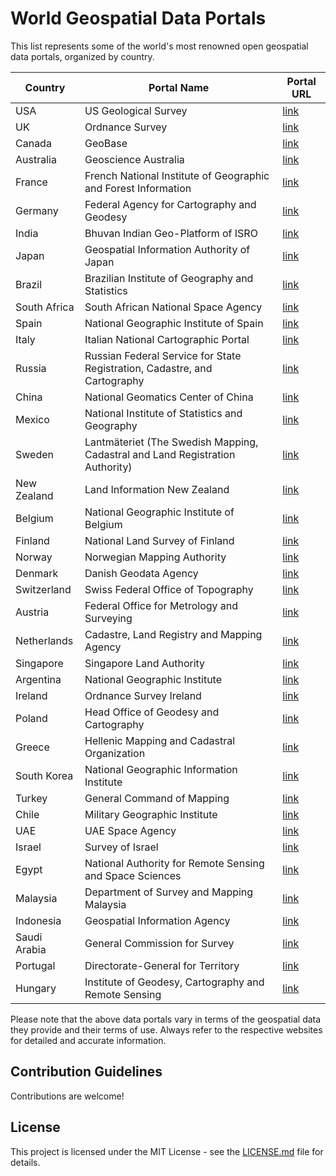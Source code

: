 # World Geospatial Data Portals

This list represents some of the world's most renowned open geospatial data portals, organized by country. 

| Country | Portal Name | Portal URL |
|---------|-------------|------------|
| USA | US Geological Survey | [link](https://www.usgs.gov/) |
| UK | Ordnance Survey | [link](https://www.ordnancesurvey.co.uk/) |
| Canada | GeoBase | [link](https://www.nrcan.gc.ca/earth-sciences/geography/topographic-information/geobase/17328) |
| Australia | Geoscience Australia | [link](http://www.ga.gov.au/) |
| France | French National Institute of Geographic and Forest Information | [link](https://www.ign.fr/) |
| Germany | Federal Agency for Cartography and Geodesy | [link](https://www.bkg.bund.de/EN/Home/home.html) |
| India | Bhuvan Indian Geo-Platform of ISRO | [link](https://bhuvan.nrsc.gov.in/) |
| Japan | Geospatial Information Authority of Japan | [link](https://www.gsi.go.jp/ENGLISH/index.html) |
| Brazil | Brazilian Institute of Geography and Statistics | [link](https://www.ibge.gov.br/en/geosciences/territorial-organization/20576-maps.html?=&t=o-que-e) |
| South Africa | South African National Space Agency | [link](https://www.sansa.org.za/) |
| Spain | National Geographic Institute of Spain | [link](http://www.ign.es/) |
| Italy | Italian National Cartographic Portal | [link](https://www.pcn.minambiente.it/) |
| Russia | Russian Federal Service for State Registration, Cadastre, and Cartography | [link](https://rosreestr.ru/) |
| China | National Geomatics Center of China | [link](http://www.ngcc.cn/ngcc/) |
| Mexico | National Institute of Statistics and Geography | [link](https://www.inegi.org.mx/) |
| Sweden | Lantmäteriet (The Swedish Mapping, Cadastral and Land Registration Authority) | [link](https://www.lantmateriet.se/en/) |
| New Zealand | Land Information New Zealand | [link](https://www.linz.govt.nz/) |
| Belgium | National Geographic Institute of Belgium | [link](https://ngi.be/) |
| Finland | National Land Survey of Finland | [link](https://www.maanmittauslaitos.fi/en) |
| Norway | Norwegian Mapping Authority | [link](https://kartverket.no/en/) |
| Denmark | Danish Geodata Agency | [link](https://eng.sdfe.dk/) |
| Switzerland | Swiss Federal Office of Topography | [link](https://www.swisstopo.admin.ch/en/home.html) |
| Austria | Federal Office for Metrology and Surveying | [link](https://www.bev.gv.at/portal/) |
| Netherlands | Cadastre, Land Registry and Mapping Agency | [link](https://www.kadaster.nl/) |
| Singapore | Singapore Land Authority | [link](https://www.sla.gov.sg/) |
| Argentina | National Geographic Institute | [link](http://www.ign.gob.ar/) |
| Ireland | Ordnance Survey Ireland | [link](https://www.osi.ie/) |
| Poland | Head Office of Geodesy and Cartography | [link](https://www.gugik.gov.pl/en) |
| Greece | Hellenic Mapping and Cadastral Organization | [link](http://www.okxe.gr/) |
| South Korea | National Geographic Information Institute | [link](http://www.ngii.go.kr/eng/) |
| Turkey | General Command of Mapping | [link](http://www.hgk.msb.gov.tr/) |
| Chile | Military Geographic Institute | [link](http://www.igm.cl/) |
| UAE | UAE Space Agency | [link](https://www.uaespaceagency.ae/en) |
| Israel | Survey of Israel | [link](https://www.mapi.gov.il/en/Pages/default.aspx) |
| Egypt | National Authority for Remote Sensing and Space Sciences | [link](http://www.narss.sci.eg/) |
| Malaysia | Department of Survey and Mapping Malaysia | [link](https://www.jupem.gov.my/) |
| Indonesia | Geospatial Information Agency | [link](https://tanahair.indonesia.go.id/portal-web/) |
| Saudi Arabia | General Commission for Survey | [link](https://www.gcs.gov.sa/) |
| Portugal | Directorate-General for Territory | [link](http://www.dgterritorio.pt/) |
| Hungary | Institute of Geodesy, Cartography and Remote Sensing | [link](https://www.fomi.hu/) |



Please note that the above data portals vary in terms of the geospatial data they provide and their terms of use. Always refer to the respective websites for detailed and accurate information.


## Contribution Guidelines

Contributions are welcome!

## License

This project is licensed under the MIT License - see the [LICENSE.md](LICENSE.md) file for details.


